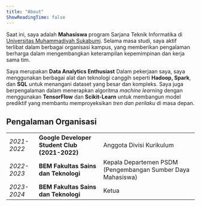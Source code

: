 ```yaml
---
title: "About"
ShowReadingTime: false 
---
```

Saat ini, saya adalah **Mahasiswa** program Sarjana Teknik Informatika di [Universitas Muhammadiyah Sukabumi](https://ummi.ac.id). Selama masa studi, saya aktif terlibat dalam berbagai organisasi kampus, yang memberikan pengalaman berharga dalam mengembangkan keterampilan kepemimpinan dan kerja sama tim.

Saya merupakan **Data Analytics Enthusiast** Dalam pekerjaan saya, saya menggunakan berbagai alat dan teknologi canggih seperti **Hadoop, Spark**, dan **SQL** untuk menangani dataset yang besar dan kompleks. Saya juga berpengalaman dalam menerapkan algoritma *machine learning* dengan menggunakan **TensorFlow** dan **Scikit-Learn** untuk membangun model prediktif yang membantu  memproyeksikan *tren dan perilaku* di masa depan.

## Pengalaman Organisasi

|     |                      |                     |
|-------------|--------------------------------------|---------------------------------|
| *2021-2022* | **Google Developer Student Club (2021-2022)**    | Anggota Divisi Kurikulum |
| *2022-2023* | **BEM Fakultas Sains dan Teknologi** | Kepala Departemen PSDM (Pengembangan Sumber Daya Mahasiswa)      |
| *2023-2024* | **BEM Fakultas Sains dan Teknologi** | Ketua | 

<!-- I am a **data analytics enthusiast** with extensive experience in extracting and analyzing data to support data-driven decisions across various industries. I focus on applying **statistical methods**, **machine learning**, and **big data techniques** to provide deep insights and actionable solutions.

In my work, I use advanced tools and technologies such as **Hadoop**, **Spark**, and **SQL** to handle large and complex datasets. I am also experienced in applying machine learning algorithms using **TensorFlow** and **Scikit-Learn** to build predictive models that help organizations forecast trends and behaviors in the future.

Currently, I am an undergraduate student in **Computer Engineering** at [Universitas Muhammadiyah Sukabumi](https://ummi.ac.id). During my studies, I have been actively involved in various campus organizations, gaining valuable experience in developing **leadership** and **teamwork** skills.  

## Organizational Experience

| **Year**    | **Organization**                     | **Position**                    |
|-------------|--------------------------------------|---------------------------------|
| *2021-2022* | **Google Developer Student Club**    | **Member of Curriculum Division** |
| *2022-2023* | **Student Government of Faculty of Science and Technology** | **Head of PSDM Department**      |
| *2023-2024* | **Student Government of Faculty of Science and Technology** | **Student Government President** | -->
